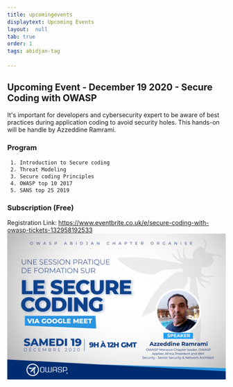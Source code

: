 ```yaml
---
title: upcomingevents
displaytext: Upcoming Events
layout:  null
tab: true
order: 1
tags: abidjan-tag

---
```

## Upcoming Event - December 19 2020 - Secure Coding with OWASP

It's important for developers and cybersecurity expert to be aware of best practices during application coding to avoid security holes. This hands-on will be handle by Azzeddine Ramrami.

### Program

     1. Introduction to Secure coding 
     2. Threat Modeling
     3. Secure coding Principles
     4. OWASP top 10 2017
     5. SANS top 25 2019
     
### Subscription (Free)

Registration Link: https://www.eventbrite.co.uk/e/secure-coding-with-owasp-tickets-132958192533
![affiche](assets/images/AFFICHE-OWASP1.png)

